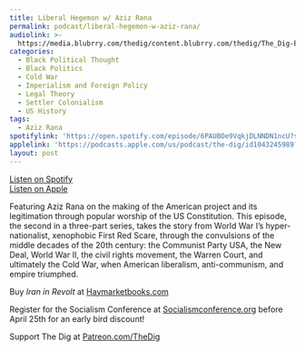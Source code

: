 ```yaml
---
title: Liberal Hegemon w/ Aziz Rana
permalink: podcast/liberal-hegemon-w-aziz-rana/
audiolink: >-
  https://media.blubrry.com/thedig/content.blubrry.com/thedig/The_Dig-EP_484-Rana.mp3
categories:
  - Black Political Thought
  - Black Politics
  - Cold War
  - Imperialism and Foreign Policy
  - Legal Theory
  - Settler Colonialism
  - US History
tags:
  - Aziz Rana
spotifylink: 'https://open.spotify.com/episode/6PAUBOe9VqkjDLNNDN1ncU?si=cff43a32741a4e7f'
applelink: 'https://podcasts.apple.com/us/podcast/the-dig/id1043245989?i=1000704120983'
layout: post
---
```


[Listen on Spotify](https://open.spotify.com/episode/6PAUBOe9VqkjDLNNDN1ncU?si=cff43a32741a4e7f)[\
Listen on Apple](https://podcasts.apple.com/us/podcast/the-dig/id1043245989?i=1000704120983)

Featuring Aziz Rana on the making of the American project and its legitimation through popular worship of the US Constitution. This episode, the second in a three-part series, takes the story from World War I’s hyper-nationalist, xenophobic First Red Scare, through the convulsions of the middle decades of the 20th century: the Communist Party USA, the New Deal, World War II, the civil rights movement, the Warren Court, and ultimately the Cold War, when American liberalism, anti-communism, and empire triumphed.

Buy *Iran in Revolt* at [Haymarketbooks.com](http://haymarketbooks.com)

Register for the Socialism Conference at [Socialismconference.org](http://socialismconference.org) before April 25th for an early bird discount!

Support The Dig at [Patreon.com/TheDig](http://patreon.com/TheDig)
